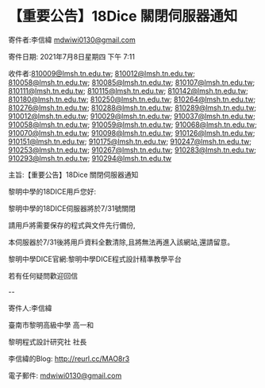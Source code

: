 # 【重要公告】18Dice 關閉伺服器通知


寄件者:李信緯 <mdwiwi0130@gmail.com>

寄件日期:  2021年7月8日星期四 下午 7:11

收件者:810009@lmsh.tn.edu.tw; 810012@lmsh.tn.edu.tw; 810058@lmsh.tn.edu.tw; 810085@lmsh.tn.edu.tw; 810107@lmsh.tn.edu.tw; 810111@lmsh.tn.edu.tw; 810115@lmsh.tn.edu.tw; 810142@lmsh.tn.edu.tw; 810180@lmsh.tn.edu.tw; 810250@lmsh.tn.edu.tw; 810264@lmsh.tn.edu.tw; 810276@lmsh.tn.edu.tw; 810288@lmsh.tn.edu.tw; 810289@lmsh.tn.edu.tw; 910012@lmsh.tn.edu.tw; 910029@lmsh.tn.edu.tw; 910037@lmsh.tn.edu.tw; 910058@lmsh.tn.edu.tw; 910059@lmsh.tn.edu.tw; 910068@lmsh.tn.edu.tw; 910070@lmsh.tn.edu.tw; 910098@lmsh.tn.edu.tw; 910126@lmsh.tn.edu.tw; 910151@lmsh.tn.edu.tw; 910175@lmsh.tn.edu.tw; 910247@lmsh.tn.edu.tw; 910253@lmsh.tn.edu.tw; 910267@lmsh.tn.edu.tw; 910283@lmsh.tn.edu.tw; 910293@lmsh.tn.edu.tw; 910294@lmsh.tn.edu.tw

主旨:【重要公告】18Dice 關閉伺服器通知

 

   黎明中學的18DICE用戶您好:

 黎明中學的18DICE伺服器將於7/31號關閉

請用戶將需要保存的程式與文件先行備份,

本伺服器於7/31後將用戶資料全數清除,且將無法再進入該網站,還請留意。

 

黎明中學DICE官網:黎明中學DICE程式設計精準教學平台

若有任何疑問歡迎回信

 

--

寄件人:李信緯

臺南市黎明高級中學   高一和

黎明程式設計研究社    社長

李信緯的Blog: http://reurl.cc/MAO8r3

電子郵件: mdwiwi0130@gmail.com

